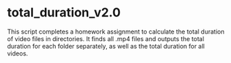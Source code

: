 # total_duration_v2.0
This script completes a homework assignment to calculate the total duration of video files in directories. It finds all .mp4 files and outputs the total duration for each folder separately, as well as the total duration for all videos.
